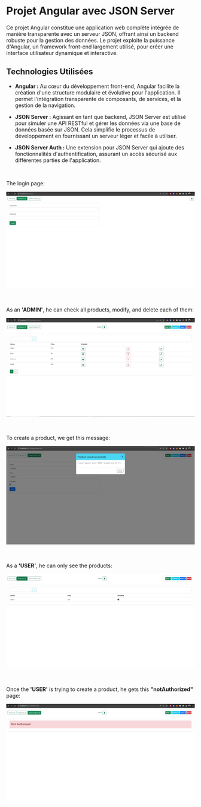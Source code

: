 # Projet Angular avec JSON Server

Ce projet Angular constitue une application web complète intégrée de manière transparente avec un serveur JSON, offrant ainsi un backend robuste pour la gestion des données. Le projet exploite la puissance d'Angular, un framework front-end largement utilisé, pour créer une interface utilisateur dynamique et interactive.

## Technologies Utilisées

- **Angular :** Au cœur du développement front-end, Angular facilite la création d'une structure modulaire et évolutive pour l'application. Il permet l'intégration transparente de composants, de services, et la gestion de la navigation.

- **JSON Server :** Agissant en tant que backend, JSON Server est utilisé pour simuler une API RESTful et gérer les données via une base de données basée sur JSON. Cela simplifie le processus de développement en fournissant un serveur léger et facile à utiliser.

- **JSON Server Auth :** Une extension pour JSON Server qui ajoute des fonctionnalités d'authentification, assurant un accès sécurisé aux différentes parties de l'application.


<br>

The login page:

![Login Page](captures/login-page.jpg)

<br>

As an **'ADMIN'**, he can check all products, modify, and delete each of them:

![Admin Products](captures/admin-products.jpg)

<br>

To create a product, we get this message:

![Create Product](captures/save-product.jpg)

<br>

As a **'USER'**, he can only see the products:

![User Products](captures/user-show.jpg)

<br>

Once the **'USER'** is trying to create a product, he gets this **"notAuthorized"** page:

![Not Authorized](captures/not-authorized.jpg)

